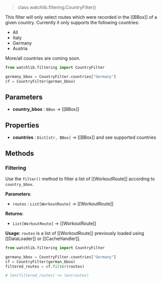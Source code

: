 > class watchlib.filtering.CountryFilter()

This filter will only select routes which were recorded in the [[BBox]] of a given country.
Currently it only supports the following countries:
- All
- Italy
- Germany
- Austria

More/all countries are coming soon.

```python
from watchlib.filtering import CountryFilter

germany_bbox = CountryFilter.countries["Germany"]
cf = CountryFilter(german_bbox)
```


## Parameters
- **country_bbox** : `BBox` -> [[BBox]]

## Properties
- **countries** : `Dict[str, BBox]` -> [[BBox]] and see supported countries
## Methods
### Filtering
Use the `filter()` method to filter a list of [[WorkoutRoute]] according to `country_bbox`.

**Parameters**:
- `routes` : `List[WorkoutRoute]` -> [[WorkoutRoute]]

**Returns**: 
- `List[WorkoutRoute]` → [[WorkoutRoute]]

**Usage**:
`routes` is a list of [[WorkoutRoute]] previously loaded using [[DataLoader]] or [[CacheHandler]].

```python
from watchlib.filtering import CountryFilter

germany_bbox = CountryFilter.countries["Germany"]
cf = CountryFilter(german_bbox)
filtered_routes = cf.filter(routes)

# len(filtered_routes) <= len(routes)
```
